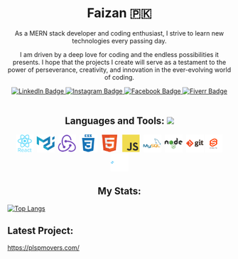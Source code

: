 <div id="intro" align="center">
  <h1>Faizan 🇵🇰</h1>
  <p>As a MERN stack developer and coding enthusiast, I strive to learn new technologies every passing day.

I am driven by a deep love for coding and the endless possibilities it presents. I hope that the projects I create will serve as a testament to the power of perseverance, creativity, and innovation in the ever-evolving world of coding.</p>
</div>

<div id="badges" align="center">
   <a href="https://www.linkedin.com/in/faizan-jallani-abb78824a/">
     <img src="https://img.shields.io/badge/LinkedIn-blue?style=for-the-badge&logo=linkedin&logoColor=white" alt="LinkedIn Badge"/>
  </a>
  <a href="https://www.instagram.com/faizan__1890">
    <img src="https://img.shields.io/badge/instagram-red?style=for-the-badge&logo=instagram&logoColor=white" alt="Instagram Badge"/>
  </a>
  <a href="https://www.facebook.com/faizangujjar02">
     <img src="https://img.shields.io/badge/facebook-blue?style=for-the-badge&logo=facebook&logoColor=white" alt="Facebook Badge"/>
  </a>
  <a href="https://www.fiverr.com/faizan2225">
    <img src="https://img.shields.io/badge/fiverr-green?style=for-the-badge&logo=fiverr&logoColor=white" alt="Fiverr Badge"/>
  </a>
</div>

<div align="center"> 
<img src="https://komarev.com/ghpvc/?username=faizan2225&style=flat-square&color=blue" alt="" align="center"/>
  </div>

<div align="center">
    
<h2> Languages and Tools: <img src="https://media.giphy.com/media/Ws6T5PN7wHv3cY8xy8/giphy.gif" width="50"/> </h2>
  <img src="https://github.com/devicons/devicon/blob/master/icons/react/react-original-wordmark.svg" title="React" alt="React" width="40" height="40"/>&nbsp;
  <img src="https://github.com/devicons/devicon/blob/master/icons/materialui/materialui-original.svg" title="Material UI" alt="Material UI" width="40" height="40"/>&nbsp;
  <img src="https://github.com/devicons/devicon/blob/master/icons/redux/redux-original.svg" title="Redux" alt="Redux " width="40" height="40"/>&nbsp;
  <img src="https://github.com/devicons/devicon/blob/master/icons/css3/css3-plain-wordmark.svg"  title="CSS3" alt="CSS" width="40" height="40"/>&nbsp;
  <img src="https://github.com/devicons/devicon/blob/master/icons/html5/html5-original.svg" title="HTML5" alt="HTML" width="40" height="40"/>&nbsp;
  <img src="https://github.com/devicons/devicon/blob/master/icons/javascript/javascript-original.svg" title="JavaScript" alt="JavaScript" width="40" height="40"/>&nbsp;
  <img src="https://github.com/devicons/devicon/blob/master/icons/mysql/mysql-original-wordmark.svg" title="MySQL"  alt="MySQL" width="40" height="40"/>&nbsp;
  <img src="https://github.com/devicons/devicon/blob/master/icons/nodejs/nodejs-original-wordmark.svg" title="NodeJS" alt="NodeJS" width="40" height="40"/>&nbsp;
  <img src="https://github.com/devicons/devicon/blob/master/icons/git/git-original-wordmark.svg" title="Git" **alt="Git" width="40" height="40"/>
  <img src="https://github.com/devicons/devicon/blob/master/icons/svelte/svelte-original-wordmark.svg" title="svelte" **alt="svelte" width="40" height="40"/>
  <img src="https://github.com/devicons/devicon/blob/master/icons/tailwindcss/tailwindcss-original-wordmark.svg" title="tailwindcss" **alt="tailwindcss" width="40" height="40"/>
</div>


<div align="center">
  <h2>My Stats: </h2>
    
  </div>

 [![Top Langs](https://github-readme-stats.vercel.app/api/top-langs/?username=faizan2225&layout=compact&theme=vision-friendly-dark)](https://github.com/anuraghazra/github-readme-stats)

## Latest Project:
https://plspmovers.com/

